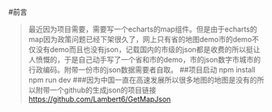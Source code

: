 #前言
>最近因为项目需要，需要写一个echarts的map组件。但是由于echarts的map因为政策问题已经下架很久了，网上只有省的地图demo市的demo不仅没有demo而且也没有json，记载国内的市级的json都是收费的所以挺让人愤慨的，于是自己动手写了一个省和市的demo，市的json数字市城市的行政编码。附带一份市的json数据需要者自取。
##项目启动
>npm install
>npm run dev
###因为中国一直在高速发展所以很多地图的地图是没有的所以附带一个github的生成json的项目链接
>https://github.com/Lambert6/GetMapJson